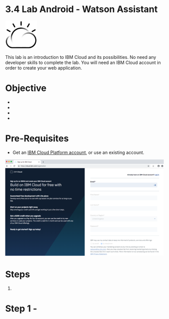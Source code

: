 
# 3.4 Lab Android - Watson Assistant


<img src="./images/cloud.png" width="20%"/>

This lab is an introduction to IBM Cloud and its possibilities. No need any developer skills to complete the lab. You will need an IBM Cloud account in order to create your web application.  

# Objective

+
+
+
+



# Pre-Requisites

+ Get an [IBM Cloud Platform account](https://cloud.ibm.com/registration/?cm_mmc=droidcon2019), or use an existing account.
<img src="./images/register.png"/>


# Steps

1.


# Step 1 -
